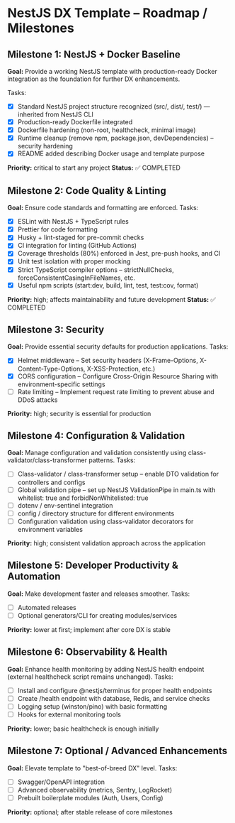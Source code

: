 # NestJS DX Template – Roadmap / Milestones

## Milestone 1: NestJS + Docker Baseline

**Goal:** Provide a working NestJS template with production-ready Docker integration as the foundation for further DX enhancements.

Tasks:

- [x] Standard NestJS project structure recognized (src/, dist/, test/) — inherited from NestJS CLI
- [x] Production-ready Dockerfile integrated
- [x] Dockerfile hardening (non-root, healthcheck, minimal image)
- [x] Runtime cleanup (remove npm, package.json, devDependencies) – security hardening
- [x] README added describing Docker usage and template purpose

**Priority:** critical to start any project
**Status:** ✅ COMPLETED

## Milestone 2: Code Quality & Linting

**Goal:** Ensure code standards and formatting are enforced.
Tasks:

- [x] ESLint with NestJS + TypeScript rules
- [x] Prettier for code formatting
- [x] Husky + lint-staged for pre-commit checks
- [x] CI integration for linting (GitHub Actions)
- [x] Coverage thresholds (80%) enforced in Jest, pre-push hooks, and CI
- [x] Unit test isolation with proper mocking
- [x] Strict TypeScript compiler options – strictNullChecks, forceConsistentCasingInFileNames, etc.
- [x] Useful npm scripts (start:dev, build, lint, test, test:cov, format)

**Priority:** high; affects maintainability and future development
**Status:** ✅ COMPLETED

## Milestone 3: Security

**Goal:** Provide essential security defaults for production applications.
Tasks:

- [x] Helmet middleware – Set security headers (X-Frame-Options, X-Content-Type-Options, X-XSS-Protection, etc.)
- [x] CORS configuration – Configure Cross-Origin Resource Sharing with environment-specific settings
- [ ] Rate limiting – Implement request rate limiting to prevent abuse and DDoS attacks

**Priority:** high; security is essential for production

## Milestone 4: Configuration & Validation

**Goal:** Manage configuration and validation consistently using class-validator/class-transformer patterns.
Tasks:

- [ ] Class-validator / class-transformer setup – enable DTO validation for controllers and configs
- [ ] Global validation pipe – set up NestJS ValidationPipe in main.ts with whitelist: true and forbidNonWhitelisted: true
- [ ] dotenv / env-sentinel integration
- [ ] config / directory structure for different environments
- [ ] Configuration validation using class-validator decorators for environment variables

**Priority:** high; consistent validation approach across the application

## Milestone 5: Developer Productivity & Automation

**Goal:** Make development faster and releases smoother.
Tasks:

- [ ] Automated releases
- [ ] Optional generators/CLI for creating modules/services

**Priority:** lower at first; implement after core DX is stable

## Milestone 6: Observability & Health

**Goal:** Enhance health monitoring by adding NestJS health endpoint (external healthcheck script remains unchanged).
Tasks:

- [ ] Install and configure @nestjs/terminus for proper health endpoints
- [ ] Create /health endpoint with database, Redis, and service checks
- [ ] Logging setup (winston/pino) with basic formatting
- [ ] Hooks for external monitoring tools

**Priority:** lower; basic healthcheck is enough initially

## Milestone 7: Optional / Advanced Enhancements

**Goal:** Elevate template to "best-of-breed DX" level.
Tasks:

- [ ] Swagger/OpenAPI integration
- [ ] Advanced observability (metrics, Sentry, LogRocket)
- [ ] Prebuilt boilerplate modules (Auth, Users, Config)

**Priority:** optional; after stable release of core milestones
